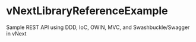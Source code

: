 # vNextLibraryReferenceExample
Sample REST API using DDD, IoC, OWIN, MVC, and Swashbuckle/Swagger in vNext
